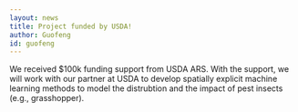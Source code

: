 ```yaml
---
layout: news
title: Project funded by USDA!
author: Guofeng
id: guofeng
---
```


We received $100k funding support from USDA ARS. With the support, we will work with our partner at USDA to develop spatially explicit machine learning methods to model the distrubtion and the impact of pest insects (e.g., grasshopper).


